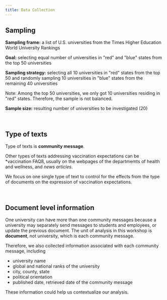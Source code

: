```yaml
---
title: Data Collection
---
```


## Sampling

**Sampling frame:** a list of U.S. universities from the Times Higher Education World University Rankings

**Goal:** selecting equal number of universities in "red" and "blue" states from the top 50 universities

**Sampling strategy:** selecting all 10 universities in "red" states from the top 50 and randomly sampling 10 universities in "blue" states from the remaining 40 universities

Note: Among the top 50 universities, we only got 10 universities residing in "red" states. Therefore, the sample is not balanced.

**Sample size:** resulting number of universities to be investigated (20)

<br>

## Type of texts

Type of texts is **community message**. 

Other types of texts addressing vaccination expectations can be *vaccination FAQ8, usually on the webpages of the departmemts of health and wellness, and *news articles*.

We focus on one single type of text to control for the effects from the type of documents on the expression of vaccination expectations.

<br>

## Document level information

One university can have more than one community messages because a university may separately send messages to students and employees, or update the previous document. The unit of analysis in this workshop is **document**, not university, which is each community message. 

Therefore, we also collected information associated with each community message, including 

* university name
* global and national ranks of the university
* city, county, state
* political orientation
* published date, retrieved date of the community message

These information could help us contextualize our analysis.


